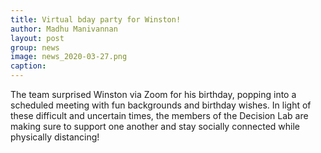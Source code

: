 ```yaml
---
title: Virtual bday party for Winston!
author: Madhu Manivannan
layout: post
group: news
image: news_2020-03-27.png
caption: 
---
```


The team surprised Winston via Zoom for his birthday, popping into a scheduled meeting with fun backgrounds and birthday wishes.
In light of these difficult and uncertain times, the members of the Decision Lab are making sure to support one another and
stay socially connected while physically distancing!
